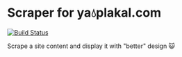 # Scraper for ya:droplet:plakal.com

[![Build Status](https://travis-ci.org/mikolasan/yaplakal-scraper.svg?branch=master)](https://travis-ci.org/mikolasan/yaplakal-scraper)

Scrape a site content and display it with "better" design :smiley_cat:

